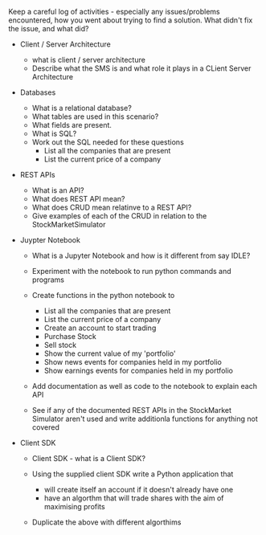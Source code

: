 Keep a careful log of activities - especially any issues/problems encountered, how you went about trying to find a solution. What didn't fix the issue, and what did?

- Client / Server Architecture
    - what is client / server architecture
    - Describe what the SMS is and what role it plays in a CLient Server Architecture 

- Databases
    - What is a relational database?
    - What tables are used in this scenario?
    - What fields are present.
    - What is SQL?
    - Work out the SQL needed for these questions
        - List all the companies that are present
        - List the current price of a company   
    
- REST APIs
    - What is an API?
    - What does REST API mean?
    - What does CRUD mean relatinve to a REST API?
    - Give examples of each of the CRUD in relation to the StockMarketSimulator
 
- Juypter Notebook
    - What is a Jupyter Notebook and how is it different from say IDLE?
    - Experiment with the notebook to run python commands and programs
    - Create functions in the python notebook to
        - List all the companies that are present
        - List the current price of a company
        - Create an account to start trading
        - Purchase Stock
        - Sell stock
        - Show the current value of my 'portfolio'
        - Show news events for companies held in my portfolio
        - Show earnings events for companies held in my portfolio

    - Add documentation as well as code to the notebook to explain each API
    - See if any of the documented REST APIs in the StockMarket Simulator aren't used and write additionla functions for anything not covered
 
- Client SDK
    - Client SDK - what is a Client SDK?
    - Using the supplied client SDK write a Python application that
        - will create itself an account if it doesn't already have one
        - have an algorthm that will trade shares with the aim of maximising profits
     
    - Duplicate the above with different algorthims
 
